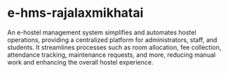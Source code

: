 # e-hms-rajalaxmikhatai
An e-hostel management system simplifies and automates hostel operations, providing a centralized platform for administrators, staff, and students. It streamlines processes such as room allocation, fee collection, attendance tracking, maintenance requests, and more, reducing manual work and enhancing the overall hostel experience.

